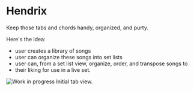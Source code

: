 Hendrix
=======

Keep those tabs and chords handy, organized, and purty.

Here's the idea:

* user creates a library of songs
* user can organize these songs into set lists
* user can, from a set list view, organize, order, and transpose songs to
* their liking for use in a live set.

![Work in progress](http://i.imgur.com/4l3IjZu.png)
Initial tab view.
